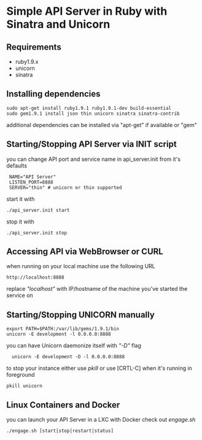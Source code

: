 # Simple API Server in Ruby with Sinatra and Unicorn
## Requirements
 * ruby1.9.x
 * unicorn
 * sinatra

## Installing dependencies
    sudo apt-get install ruby1.9.1 ruby1.9.1-dev build-essential
    sudo gem1.9.1 install json thin unicorn sinatra sinatra-contrib
  additional dependencies can be installed via "apt-get" if available or "gem"

## Starting/Stopping API Server via INIT script
  you can change API port and service name in api\_server.init from it's defaults

     NAME="API Server"
     LISTEN_PORT=8888
     SERVER="thin" # unicorn or thin supported

  start it with

    ./api_server.init start

  stop it with

    ./api_server.init stop

## Accessing API via WebBrowser or CURL
  when running on your local machine use the following URL

    http://localhost:8888

  replace _"localhost"_ with IP/hostname of the machine you've started the service on

## Starting/Stopping UNICORN manually
    export PATH=$PATH:/var/lib/gems/1.9.1/bin
    unicorn -E development -l 0.0.0.0:8888

  you can have Unicorn daemonize itself with _"-D"_ flag

      unicorn -E development -D -l 0.0.0.0:8888

  to stop your instance either use _pkill_ or use [CRTL-C] when it's running in foreground

    pkill unicorn

## Linux Containers and Docker
  you can launch your API Server in a LXC with Docker
  check out _engage.sh_

    ./engage.sh [start|stop|restart|status]
